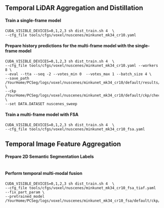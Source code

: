 ## Temporal LiDAR Aggregation and Distillation
#### Train a single-frame model
```
CUDA_VISIBLE_DEVICES=0,1,2,3 sh dist_train.sh 4  \
--cfg_file tools/cfgs/voxel/nuscenes/minkunet_mk34_cr10.yaml
```

#### Prepare history predictions for the multi-frame model with the single-frame model
```
CUDA_VISIBLE_DEVICES=0,1,2,3 sh dist_train.sh 4  \
--cfg_file tools/cfgs/voxel/nuscenes/minkunet_mk34_cr10.yaml --workers 8 \
--eval --tta --seq -2 --votes_min 0  --votes_max 1 --batch_size 4 \
--save_path /YourHome/PCSeg/logs/voxel/nuscenes/minkunet_mk34_cr10/default/results/lidarseg/trainval_sweep_notta \
--ckp /YourHome/PCSeg/logs/voxel/nuscenes/minkunet_mk34_cr10/default/ckp/checkpoint_epoch_48.pth \
--set DATA.DATASET nuscenes_sweep
```

#### Train a multi-frame model with FSA
```
CUDA_VISIBLE_DEVICES=0,1,2,3 sh dist_train.sh 4  \
--cfg_file tools/cfgs/voxel/nuscenes/minkunet_mk34_cr10_fsa.yaml
```

## Temporal Image Feature Aggregation
#### Prepare 2D Semantic Segmentation Labels
```
```

#### Perform temporal multi-modal fusion
```
CUDA_VISIBLE_DEVICES=0,1,2,3 sh dist_train.sh 4  \
--cfg_file tools/cfgs/voxel/nuscenes/minkunet_mk34_cr10_fsa_tiaf.yaml --fix_part_param \
--pretrained_model /YourHome/PCSeg/logs/voxel/nuscenes/minkunet_mk34_cr10_fsa/default/ckp/checkpoint_epoch_36.pth
```